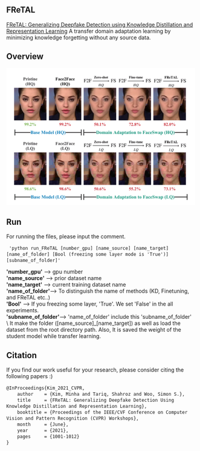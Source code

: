 ## FReTAL
[FReTAL: Generalizing Deepfake Detection using Knowledge Distillation and Representation Learning](https://openaccess.thecvf.com/content/CVPR2021W/WMF/html/Kim_FReTAL_Generalizing_Deepfake_Detection_Using_Knowledge_Distillation_and_Representation_Learning_CVPRW_2021_paper.html)
A transfer domain adaptation learning by minimizing knowledge forgetting without any source data.

## Overview
<img src='./images/FReTAL_Motivation.png' width=500>

## Run
 For running the files, please input the comment.
```
 'python run_FReTAL [number_gpu] [name_source] [name_target] [name_of_folder] [Bool (freezing some layer mode is 'True')] [subname_of_folder]'
 ```
**'number_gpu'** --> gpu number\
**'name_source'** --> prior dataset name\
**'name_target'** --> current training dataset name\
**'name_of_folder'**--> To distinguish the name of methods (KD, Finetuning, and FReTAL etc..)\
**'Bool'** --> If you freezing some layer, 'True'. We set 'False' in the all experiments.\
**'subname_of_folder'**--> 'name_of_folder' include this 'subname_of_folder'\
\\
It make the folder ([name_source]_[name_target]) as well as load the dataset from the root directory path.
Also, It is saved the weight of the student model while transfer learning.

## Citation

If you find our work useful for your research, please consider citing the following papers :)

```
@InProceedings{Kim_2021_CVPR,
    author    = {Kim, Minha and Tariq, Shahroz and Woo, Simon S.},
    title     = {FReTAL: Generalizing Deepfake Detection Using Knowledge Distillation and Representation Learning},
    booktitle = {Proceedings of the IEEE/CVF Conference on Computer Vision and Pattern Recognition (CVPR) Workshops},
    month     = {June},
    year      = {2021},
    pages     = {1001-1012}
}
```


